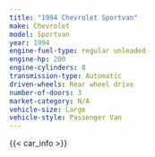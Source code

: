 ```yaml
---
title: "1994 Chevrolet Sportvan"
make: Chevrolet
model: Sportvan
year: 1994
engine-fuel-type: regular unleaded
engine-hp: 200
engine-cylinders: 8
transmission-type: Automatic
driven-wheels: Rear wheel drive
number-of-doors: 3
market-category: N/A
vehicle-size: Large
vehicle-style: Passenger Van
---
```


{{< car_info >}}
